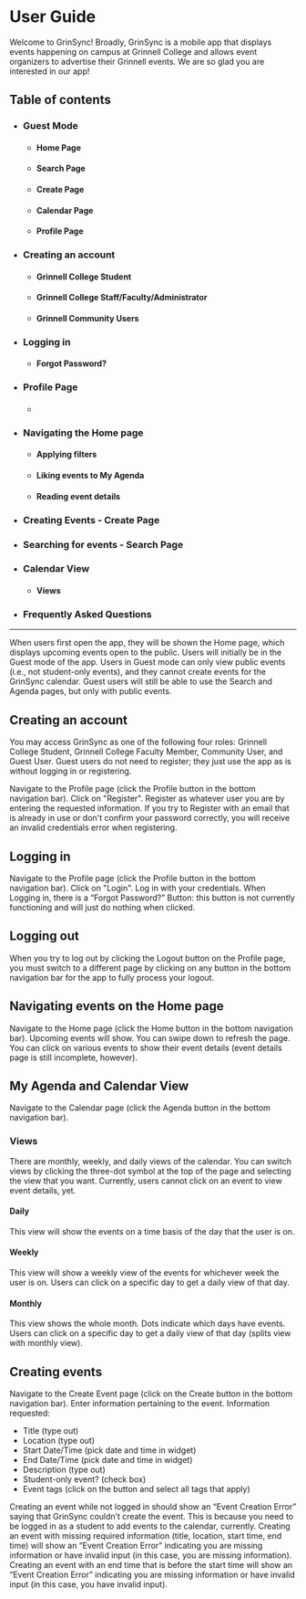 # User Guide
Welcome to GrinSync! Broadly, GrinSync is a mobile app that displays events happening on campus at Grinnell College and allows event organizers to advertise their Grinnell events. We are so glad you are interested in our app!

## Table of contents
- ### Guest Mode
  - #### Home Page
  - #### Search Page
  - #### Create Page
  - #### Calendar Page
  - #### Profile Page
- ### Creating an account
  - #### Grinnell College Student
  - #### Grinnell College Staff/Faculty/Administrator
  - #### Grinnell Community Users
- ### Logging in
  - #### Forgot Password?
- ### Profile Page
  - ####
- ### Navigating the Home page
  - #### Applying filters
  - #### Liking events to My Agenda
  - #### Reading event details
- ### Creating Events - Create Page
- ### Searching for events - Search Page
- ### Calendar View
  - #### Views
- ### Frequently Asked Questions

---

When users first open the app, they will be shown the Home page, which displays upcoming events open to the public. Users will initially be in the Guest mode of the app. Users in Guest mode can only view public events (i.e., not student-only events), and they cannot create events for the GrinSync calendar. Guest users will still be able to use the Search and Agenda pages, but only with public events. 

## Creating an account
You may access GrinSync as one of the following four roles: Grinnell College Student, Grinnell College Faculty Member, Community User, and Guest User. Guest users do not need to register; they just use the app as is without logging in or registering. 

Navigate to the Profile page (click the Profile button in the bottom navigation bar). Click on "Register". Register as whatever user you are by entering the requested information. 
If you try to Register with an email that is already in use or don't confirm your password correctly, you will receive an invalid credentials error when registering.

## Logging in
Navigate to the Profile page (click the Profile button in the bottom navigation bar). Click on "Login". Log in with your credentials. 
When Logging in, there is a “Forgot Password?” Button: this button is not currently functioning and will just do nothing when clicked.

## Logging out
When you try to log out by clicking the Logout button on the Profile page, you must switch to a different page by clicking on any button in the bottom navigation bar for the app to fully process your logout. 

## Navigating events on the Home page
Navigate to the Home page (click the Home button in the bottom navigation bar). Upcoming events will show. You can swipe down to refresh the page. You can click on various events to show their event details (event details page is still incomplete, however).

## My Agenda and Calendar View
Navigate to the Calendar page (click the Agenda button in the bottom navigation bar). 
### Views
There are monthly, weekly, and daily views of the calendar. You can switch views by clicking the three-dot symbol at the top of the page and selecting the view that you want. Currently, users cannot click on an event to view event details, yet. 
#### Daily 
This view will show the events on a time basis of the day that the user is on.
#### Weekly
This view will show a weekly view of the events for whichever week the user is on. Users can click on a specific day to get a daily view of that day.  
#### Monthly
This view shows the whole month. Dots indicate which days have events. Users can click on a specific day to get a daily view of that day (splits view with monthly view). 

## Creating events
Navigate to the Create Event page (click on the Create button in the bottom navigation bar). 
Enter information pertaining to the event. Information requested: 
- Title (type out)
- Location (type out)
- Start Date/Time (pick date and time in widget)
- End Date/Time (pick date and time in widget)
- Description (type out)
- Student-only event? (check box)
- Event tags (click on the button and select all tags that apply)

Creating an event while not logged in should show an “Event Creation Error” saying that GrinSync couldn’t create the event. This is because you need to be logged in as a student to add events to the calendar, currently.
Creating an event with missing required information (title, location, start time, end time) will show an “Event Creation Error” indicating you are missing information or have invalid input (in this case, you are missing information). 
Creating an event with an end time that is before the start time will show an “Event Creation Error” indicating you are missing information or have invalid input (in this case, you have invalid input). 
